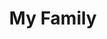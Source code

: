 ---
pid: LLP513
title: My Family
location_transcription: 
zipcode: '19120'
outside_phl: 
neighborhood: Logan,Olney
age: '9'
age_range: 6-13
instagram: 
image_file_name: LLP_513.jpg
proposal_transcription: Picture of Family, Mom, Brother, Little Brother, Dad, Me,
  Uncle, Grandpa, Grandmom
topic: Family,Love
topic_summary: 0, 0
type: Mural,Sculpture Statue
keywords_other: 
credit: Josselin Delcid-Lernus
image_labels: My Family
twitter: 
facebook: 
permalink: "/monuments/llp513/"
layout: item-page
---
